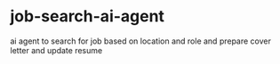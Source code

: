 # job-search-ai-agent
ai agent to search for job based on location and role and prepare cover letter and update resume
